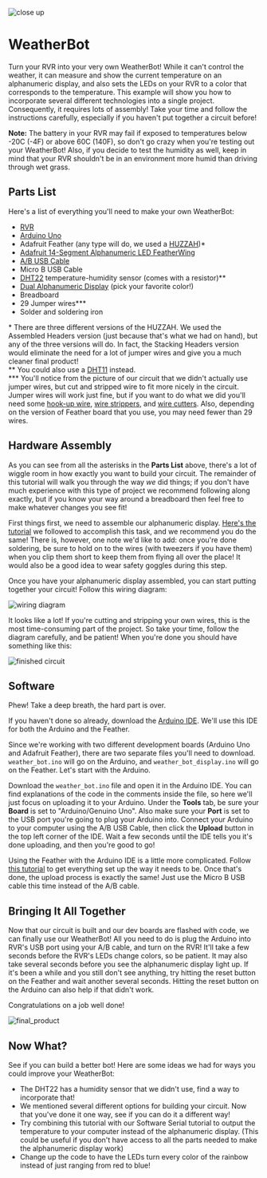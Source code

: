![close up]

# WeatherBot
Turn your RVR into your very own WeatherBot! While it can't control the weather, it can measure and show the current temperature on an alphanumeric display, and also sets the LEDs on your RVR to a color that corresponds to the temperature. This example will show you how to incorporate several different technologies into a single project. Consequently, it requires lots of assembly! Take your time and follow the instructions carefully, especially if you haven't put together a circuit before!

**Note:** The battery in your RVR may fail if exposed to temperatures below -20C (-4F) or above 60C (140F), so don't go crazy when you're testing out your WeatherBot! Also, if you decide to test the humidity as well, keep in mind that your RVR shouldn't be in an environment more humid than driving through wet grass.

## Parts List
Here's a list of everything you'll need to make your own WeatherBot:
* [RVR]
* [Arduino Uno]
* Adafruit Feather (any type will do, we used a [HUZZAH])\*
* [Adafruit 14-Segment Alphanumeric LED FeatherWing]
* [A/B USB Cable]
* Micro B USB Cable
* [DHT22] temperature-humidity sensor (comes with a resistor)\*\*
* [Dual Alphanumeric Display] (pick your favorite color!)
* Breadboard
* 29 Jumper wires\*\*\*
* Solder and soldering iron

\* There are three different versions of the HUZZAH. We used the Assembled Headers version (just because that's what we had on hand), but any of the three versions will do. In fact, the Stacking Headers version would eliminate the need for a lot of jumper wires and give you a much cleaner final product!
<br>\*\* You could also use a [DHT11] instead.
<br>\*\*\* You'll notice from the picture of our circuit that we didn't actually use jumper wires, but cut and stripped wire to fit more nicely in the circuit. Jumper wires will work just fine, but if you want to do what we did you'll need some [hook-up wire], [wire strippers], and [wire cutters]. Also, depending on the version of Feather board that you use, you may need fewer than 29 wires.

## Hardware Assembly
As you can see from all the asterisks in the **Parts List** above, there's a lot of wiggle room in how exactly you want to build your circuit. The remainder of this tutorial will walk you through the way *we* did things; if you don't have much experience with this type of project we recommend following along exactly, but if you know your way around a breadboard then feel free to make whatever changes you see fit!

First things first, we need to assemble our alphanumeric display. [Here's the tutorial] we followed to accomplish this task, and we recommend you do the same! There is, however, one note we'd like to add: once you're done soldering, be sure to hold on to the wires (with tweezers if you have them) when you clip them short to keep them from flying all over the place! It would also be a good idea to wear safety goggles during this step.

Once you have your alphanumeric display assembled, you can start putting together your circuit! Follow this wiring diagram:

![wiring diagram]

It looks like a lot! If you're cutting and stripping your own wires, this is the most time-consuming part of the project. So take your time, follow the diagram carefully, and be patient! When you're done you should have something like this:

![finished circuit]

## Software
Phew! Take a deep breath, the hard part is over.

If you haven't done so already, download the [Arduino IDE]. We'll use this IDE for both the Arduino and the Feather.

Since we're working with two different development boards (Arduino Uno and Adafruit Feather), there are two separate files you'll need to download. `weather_bot.ino` will go on the Arduino, and `weather_bot_display.ino` will go on the Feather. Let's start with the Arduino.

Download the `weather_bot.ino` file and open it in the Arduino IDE. You can find explanations of the code in the comments inside the file, so here we'll just focus on uploading it to your Arduino. Under the **Tools** tab, be sure your **Board** is set to "Arduino/Genuino Uno". Also make sure your **Port** is set to the USB port you're going to plug your Arduino into. Connect your Arduino to your computer using the A/B USB Cable, then click the **Upload** button in the top left corner of the IDE. Wait a few seconds until the IDE tells you it's done uploading, and then you're good to go!

Using the Feather with the Arduino IDE is a little more complicated. Follow [this tutorial] to get everything set up the way it needs to be. Once that's done, the upload process is exactly the same! Just use the Micro B USB cable this time instead of the A/B cable.

## Bringing It All Together
Now that our circuit is built and our dev boards are flashed with code, we can finally use our WeatherBot! All you need to do is plug the Arduino into RVR's USB port using your A/B cable, and turn on the RVR! It'll take a few seconds before the RVR's LEDs change colors, so be patient. It may also take several seconds before you see the alphanumeric display light up. If it's been a while and you still don't see anything, try hitting the reset button on the Feather and wait another several seconds. Hitting the reset button on the Arduino can also help if that didn't work.

Congratulations on a job well done!

![final_product]

## Now What?
See if you can build a better bot! Here are some ideas we had for ways you could improve your WeatherBot:
* The DHT22 has a humidity sensor that we didn't use, find a way to incorporate that!
* We mentioned several different options for building your circuit. Now that you've done it one way, see if you can do it a different way!
* Try combining this tutorial with our Software Serial tutorial to output the temperature to your computer instead of the alphanumeric display. (This could be useful if you don't have access to all the parts needed to make the alphanumeric display work)
* Change up the code to have the LEDs turn every color of the rainbow instead of just ranging from red to blue!


[close up]: circuit_mounted_close_up.jpg
[RVR]: https://www.sphero.com/rvr
[Arduino Uno]: https://store.arduino.cc/usa/arduino-uno-rev3
[HUZZAH]: https://www.adafruit.com/product/3046
[Adafruit 14-Segment Alphanumeric LED FeatherWing]: https://www.adafruit.com/product/3089
[A/B USB Cable]: https://store.arduino.cc/usa/usb-2-0-cable-type-a-b
[DHT22]: https://www.adafruit.com/product/385
[Dual Alphanumeric Display]: https://www.adafruit.com/product/2155
[DHT11]: https://learn.adafruit.com/dht/overview
[hook-up wire]: https://www.sparkfun.com/products/11375
[wire strippers]: https://www.sparkfun.com/products/14762
[wire cutters]: https://www.sparkfun.com/products/8794
[Here's the tutorial]: https://learn.adafruit.com/14-segment-alpha-numeric-led-featherwing/assembly
[wiring diagram]: weather_bot_wire_diagram.png
[finished circuit]: circuit_off.jpg
[Arduino IDE]: https://www.arduino.cc/en/main/software
[this tutorial]: https://learn.adafruit.com/adafruit-feather-huzzah-esp8266/using-arduino-ide
[final_product]: rvr.jpg